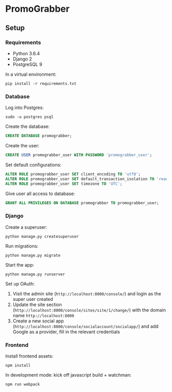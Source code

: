 # PromoGrabber

## Setup

### Requirements

* Python 3.6.4
* Django 2
* PostgreSQL 9

In a virtual environment:
```
pip install -r requirements.txt
```

### Database

Log into Postgres:
```
sudo -u postgres psql
```

Create the database:
```sql
CREATE DATABASE promograbber;
```

Create the user:
```sql
CREATE USER promograbber_user WITH PASSWORD 'promograbber_user';
```

Set default configurations:
```sql
ALTER ROLE promograbber_user SET client_encoding TO 'utf8';
ALTER ROLE promograbber_user SET default_transaction_isolation TO 'read committed';
ALTER ROLE promograbber_user SET timezone TO 'UTC';
```

Give user all access to database:
```sql
GRANT ALL PRIVILEGES ON DATABASE promograbber TO promograbber_user;
```

### Django

Create a superuser:
```
python manage.py createsuperuser
```

Run migrations:
```
python manage.py migrate
```

Start the app:
```
python manage.py runserver
```

Set up OAuth:
1. Visit the admin site (`http://localhost:8000/console/`) and login as the super user created
2. Update the site section (`http://localhost:8000/console/sites/site/1/change/`) with the domain name `http://localhost:8000`
3. Create a new social app (`http://localhost:8000/console/socialaccount/socialapp/`) and add Google as a provider, fill in the relevant credentials

### Frontend
Install frontend assets:
```
npm install
```
In development mode: kick off javascript build + watchman:
``` 
npm run webpack 
```
